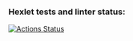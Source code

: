 ### Hexlet tests and linter status:
[![Actions Status](https://github.com/icefire708/python-project-lvl1/workflows/hexlet-check/badge.svg)](https://github.com/icefire708/python-project-lvl1/actions)